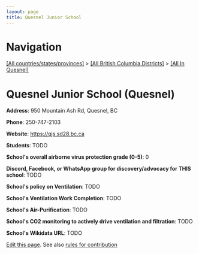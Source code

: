 ```yaml
---
layout: page
title: Quesnel Junior School
---
```

# Navigation

[[All countries/states/provinces]](../../..) > [[All British Columbia Districts]](../..) > [[All In Quesnel]](..)

# Quesnel Junior School (Quesnel)

**Address**: 950 Mountain Ash Rd, Quesnel, BC

**Phone**: 250-747-2103

**Website**: <https://qjs.sd28.bc.ca>

**Students**: TODO

**School's overall airborne virus protection grade (0-5)**: 0

**Discord, Facebook, or WhatsApp group for discovery/advocacy for THIS school**: TODO

**School's policy on Ventilation**: TODO

**School's Ventilation Work Completion**: TODO

**School's Air-Purification**: TODO

**School's CO2 monitoring to actively drive ventilation and filtration**: TODO

**School's Wikidata URL**: TODO


[Edit this page](https://github.com/ventilate-schools/BC/edit/main/./Quesnel/Quesnel_Junior_School.md). See also [rules for contribution](../../../contribution-rules/)